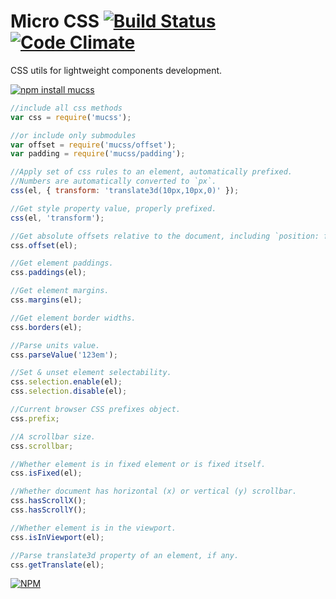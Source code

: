 # Micro CSS [![Build Status](https://travis-ci.org/dfcreative/mucss.svg?branch=master)](https://travis-ci.org/dfcreative/mucss) [![Code Climate](https://codeclimate.com/github/dfcreative/mucss/badges/gpa.svg)](https://codeclimate.com/github/dfcreative/mucss)

CSS utils for lightweight components development.

[![npm install mucss](https://nodei.co/npm/mucss.png?mini=true)](https://npmjs.org/package/mucss)

```js
//include all css methods
var css = require('mucss');

//or include only submodules
var offset = require('mucss/offset');
var padding = require('mucss/padding');

//Apply set of css rules to an element, automatically prefixed.
//Numbers are automatically converted to `px`.
css(el, { transform: 'translate3d(10px,10px,0)' });

//Get style property value, properly prefixed.
css(el, 'transform');

//Get absolute offsets relative to the document, including `position: fixed` detection.
css.offset(el);

//Get element paddings.
css.paddings(el);

//Get element margins.
css.margins(el);

//Get element border widths.
css.borders(el);

//Parse units value.
css.parseValue('123em');

//Set & unset element selectability.
css.selection.enable(el);
css.selection.disable(el);

//Current browser CSS prefixes object.
css.prefix;

//A scrollbar size.
css.scrollbar;

//Whether element is in fixed element or is fixed itself.
css.isFixed(el);

//Whether document has horizontal (x) or vertical (y) scrollbar.
css.hasScrollX();
css.hasScrollY();

//Whether element is in the viewport.
css.isInViewport(el);

//Parse translate3d property of an element, if any.
css.getTranslate(el);
```


[![NPM](https://nodei.co/npm/mucss.png?downloads=true&downloadRank=true&stars=true)](https://nodei.co/npm/mucss/)